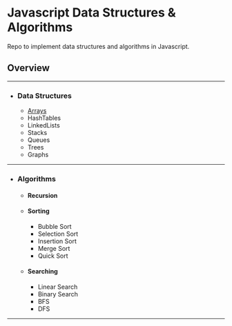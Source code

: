 # Javascript Data Structures & Algorithms

Repo to implement data structures and algorithms in Javascript.

## Overview
-------------
- ### Data Structures
    - [Arrays](https://github.com/dylanbuchi/javascript-data-structures-algorithms/blob/main/arrays/myarray.js)
    - HashTables
    - LinkedLists
    - Stacks
    - Queues
    - Trees
    - Graphs
-------------
- ### Algorithms
    - #### Recursion
    - #### Sorting
        - Bubble Sort
        - Selection Sort
        - Insertion Sort
        - Merge Sort
        - Quick Sort
    - #### Searching
        - Linear Search
        - Binary Search
        - BFS
        - DFS
---------------
